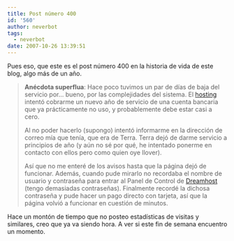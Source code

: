 ```yaml
---
title: Post número 400
id: '560'
author: neverbot
tags:
  - neverbot
date: 2007-10-26 13:39:51
---
```


Pues eso, que este es el post número 400 en la historia de vida de este blog, algo más de un año.

> **Anécdota superflua**: Hace poco tuvimos un par de días de baja del servicio por... bueno, por las complejidades del sistema. El [hosting](/hosting/) intentó cobrarme un nuevo año de servicio de una cuenta bancaria que ya prácticamente no uso, y probablemente debe estar casi a cero.
>
> Al no poder hacerlo (supongo) intentó informarme en la dirección de correo mía que tenía, que era de Terra. Terra dejó de darme servicio a principios de año (y aún no sé por qué, he intentado ponerme en contacto con ellos pero como quien oye llover).
>
> Así que no me enteré de los avisos hasta que la página dejó de funcionar. Además, cuando pude mirarlo no recordaba el nombre de usuario y contraseña para entrar al Panel de Control de [Dreamhost](http://www.dreamhost.com/) (tengo demasiadas contraseñas). Finalmente recordé la dichosa contraseña y pude hacer un pago directo con tarjeta, así que la página volvió a funcionar en cuestión de minutos.

Hace un montón de tiempo que no posteo estadísticas de visitas y similares, creo que ya va siendo hora. A ver si este fin de semana encuentro un momento.
